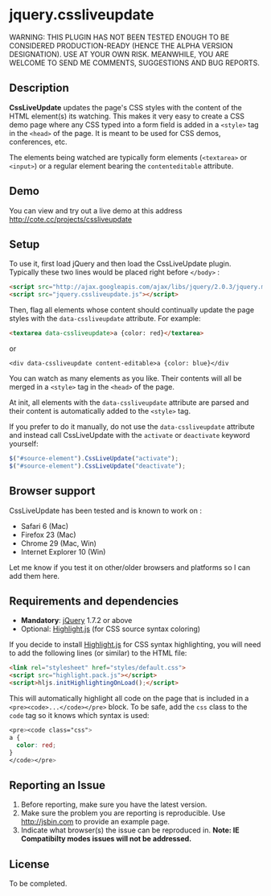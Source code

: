 jquery.cssliveupdate
====================

WARNING: THIS PLUGIN HAS NOT BEEN TESTED ENOUGH TO BE CONSIDERED PRODUCTION-READY (HENCE THE ALPHA VERSION DESIGNATION). USE AT YOUR OWN RISK. MEANWHILE, YOU ARE WELCOME TO SEND ME COMMENTS, SUGGESTIONS AND BUG REPORTS.

## Description

**CssLiveUpdate** updates the page's CSS styles with the content of the HTML element(s) its watching. This makes it very easy to create a CSS demo page where any CSS typed into a form field is added in a `<style>` tag in the `<head>` of the page. It is meant to be used for CSS demos, conferences, etc.

The elements being watched are typically form elements (`<textarea>` or `<input>`) or a regular element bearing the `contenteditable` attribute.

## Demo

You can view and try out a live demo at this address http://cote.cc/projects/cssliveupdate

## Setup

To use it, first load jQuery and then load the CssLiveUpdate plugin. Typically these two lines would be placed right before `</body>` :

```html
<script src="http://ajax.googleapis.com/ajax/libs/jquery/2.0.3/jquery.min.js"></script>
<script src="jquery.cssliveupdate.js"></script>
```

Then, flag all elements whose content should continually update the page styles with the `data-cssliveupdate` attribute. For example: 

```html
<textarea data-cssliveupdate>a {color: red}</textarea> 
```

or

```
<div data-cssliveupdate content-editable>a {color: blue}</div
```

You can watch as many elements as you like. Their contents will all be merged in a `<style>` tag in the `<head>` of the page.
 
At init, all elements with the `data-cssliveupdate` attribute are parsed and their content is automatically added to the `<style>` tag.

If you prefer to do it manually, do not use the `data-cssliveupdate` attribute and instead call CssLiveUpdate with the `activate` or `deactivate` keyword yourself:

```javascript
$("#source-element").CssLiveUpdate("activate");
$("#source-element").CssLiveUpdate("deactivate");
```

## Browser support

CssLiveUpdate has been tested and is known to work on : 

* Safari 6 (Mac)
* Firefox 23 (Mac)
* Chrome 29 (Mac, Win)
* Internet Explorer 10 (Win)

Let me know if you test it on other/older browsers and platforms so I can add them here.

## Requirements and dependencies

* **Mandatory**: [jQuery](http://jquery.com/) 1.7.2 or above
* Optional: [Highlight.js](http://softwaremaniacs.org/soft/highlight/en/) (for CSS source syntax coloring)

If you decide to install [Highlight.js](http://softwaremaniacs.org/soft/highlight/en/) for CSS syntax highlighting, you will need to add the following lines (or similar) to the HTML file:

```html
<link rel="stylesheet" href="styles/default.css">
<script src="highlight.pack.js"></script>
<script>hljs.initHighlightingOnLoad();</script>
```

This will automatically highlight all code on the page that is included in a  `<pre><code>...</code></pre>` block. To be safe, add the `css` class to the `code` tag so it knows which syntax is used:

```css
<pre><code class="css">
a { 
  color: red; 
}
</code></pre>
```

## Reporting an Issue

1. Before reporting, make sure you have the latest version.
2. Make sure the problem you are reporting is reproducible. Use http://jsbin.com to provide an example page.
3. Indicate what browser(s) the issue can be reproduced in. **Note: IE Compatibilty modes issues will not be addressed.**

## License

To be completed.
